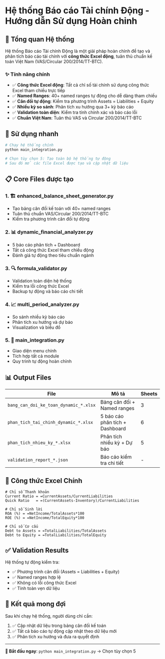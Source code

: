 # Hệ thống Báo cáo Tài chính Động - Hướng dẫn Sử dụng Hoàn chỉnh

## 🎯 Tổng quan Hệ thống

Hệ thống Báo cáo Tài chính Động là một giải pháp hoàn chỉnh để tạo và phân tích báo cáo tài chính với **công thức Excel động**, tuân thủ chuẩn kế toán Việt Nam (VAS/Circular 200/2014/TT-BTC).

### ✨ Tính năng chính
- ✅ **Công thức Excel động**: Tất cả chỉ số tài chính sử dụng công thức Excel tham chiếu trực tiếp
- ✅ **Named Ranges**: 40+ named ranges tự động cho dễ dàng tham chiếu
- ✅ **Cân đối tự động**: Kiểm tra phương trình Assets = Liabilities + Equity  
- ✅ **Nhiều kỳ so sánh**: Phân tích xu hướng qua 3+ kỳ báo cáo
- ✅ **Validation toàn diện**: Kiểm tra tính chính xác và báo cáo lỗi
- ✅ **Chuẩn Việt Nam**: Tuân thủ VAS và Circular 200/2014/TT-BTC

## 🚀 Sử dụng nhanh

```bash
# Chạy hệ thống chính
python main_integration.py

# Chọn tùy chọn 5: Tạo toàn bộ hệ thống tự động
# Sau đó mở các file Excel được tạo và cập nhật dữ liệu
```

## 📋 Core Files được tạo

### 1. 🏗️ enhanced_balance_sheet_generator.py
- Tạo bảng cân đối kế toán với 40+ named ranges
- Tuân thủ chuẩn VAS/Circular 200/2014/TT-BTC
- Kiểm tra phương trình cân đối tự động

### 2. 📊 dynamic_financial_analyzer.py  
- 5 báo cáo phân tích + Dashboard
- Tất cả công thức Excel tham chiếu động
- Đánh giá tự động theo tiêu chuẩn ngành

### 3. 🔍 formula_validator.py
- Validation toàn diện hệ thống
- Kiểm tra lỗi công thức Excel
- Backup tự động và báo cáo chi tiết

### 4. 📈 multi_period_analyzer.py
- So sánh nhiều kỳ báo cáo
- Phân tích xu hướng và dự báo
- Visualization và biểu đồ

### 5. 🎯 main_integration.py
- Giao diện menu chính
- Tích hợp tất cả module
- Quy trình tự động hoàn chỉnh

## 📊 Output Files

| File | Mô tả | Sheets |
|------|-------|--------|
| `bang_can_doi_ke_toan_dynamic_*.xlsx` | Bảng cân đối + Named ranges | 3 |
| `phan_tich_tai_chinh_dynamic_*.xlsx` | 5 báo cáo phân tích + Dashboard | 6 |
| `phan_tich_nhieu_ky_*.xlsx` | Phân tích nhiều kỳ + Dự báo | 5 |
| `validation_report_*.json` | Báo cáo kiểm tra chi tiết | - |

## 🔧 Công thức Excel Chính

```excel
# Chỉ số Thanh khoản
Current Ratio = =CurrentAssets/CurrentLiabilities
Quick Ratio   = =(CurrentAssets-Inventory)/CurrentLiabilities

# Chỉ số Sinh lời  
ROA (%) = =NetIncome/TotalAssets*100
ROE (%) = =NetIncome/TotalEquity*100

# Chỉ số Cơ cấu
Debt to Assets = =TotalLiabilities/TotalAssets
Debt to Equity = =TotalLiabilities/TotalEquity
```

## ✅ Validation Results

Hệ thống tự động kiểm tra:
- ✅ Phương trình cân đối (Assets = Liabilities + Equity)
- ✅ Named ranges hợp lệ  
- ✅ Không có lỗi công thức Excel
- ✅ Tính toàn vẹn dữ liệu

## 🎯 Kết quả mong đợi

Sau khi chạy hệ thống, người dùng chỉ cần:
1. ✅ Cập nhật dữ liệu trong bảng cân đối kế toán
2. ✅ Tất cả báo cáo tự động cập nhật theo dữ liệu mới
3. ✅ Phân tích xu hướng và đưa ra quyết định

---

**🚀 Bắt đầu ngay**: `python main_integration.py` → Chọn tùy chọn 5
